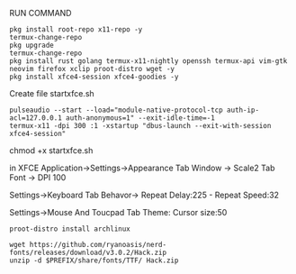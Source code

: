 RUN COMMAND
```
pkg install root-repo x11-repo -y
termux-change-repo
pkg upgrade
termux-change-repo
pkg install rust golang termux-x11-nightly openssh termux-api vim-gtk neovim firefox xclip proot-distro wget -y
pkg install xfce4-session xfce4-goodies -y
```
Create file startxfce.sh
```
pulseaudio --start --load="module-native-protocol-tcp auth-ip-acl=127.0.0.1 auth-anonymous=1" --exit-idle-time=-1
termux-x11 -dpi 300 :1 -xstartup "dbus-launch --exit-with-session xfce4-session"
```
chmod +x startxfce.sh


in XFCE
Application->Settings->Appearance
Tab Window -> Scale2 
Tab Font -> DPI 100


Settings->Keyboard
Tab Behavor-> Repeat Delay:225 - Repeat Speed:32

Settings->Mouse And Toucpad
Tab Theme: Cursor size:50

```
proot-distro install archlinux
```

```
wget https://github.com/ryanoasis/nerd-fonts/releases/download/v3.0.2/Hack.zip
unzip -d $PREFIX/share/fonts/TTF/ Hack.zip
```
